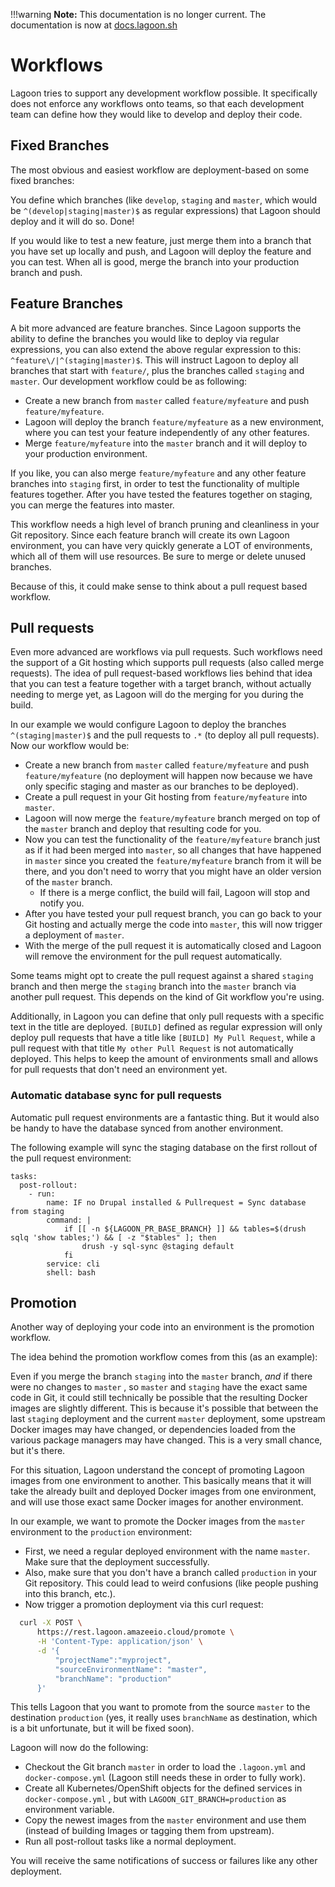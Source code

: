 !!!warning
    **Note:** This documentation is no longer current. The documentation is now at [docs.lagoon.sh](https://docs.lagoon.sh)

# Workflows

Lagoon tries to support any development workflow possible. It specifically does not enforce any workflows onto teams, so that each development team can define how they would like to develop and deploy their code.

## Fixed Branches

The most obvious and easiest workflow are deployment-based on some fixed branches:

You define which branches \(like `develop`, `staging` and `master`, which would be `^(develop|staging|master)$` as regular expressions\) that Lagoon should deploy and it will do so. Done!

If you would like to test a new feature, just merge them into a branch that you have set up locally and push, and Lagoon will deploy the feature and you can test. When all is good, merge the branch into your production branch and push.

## Feature Branches

A bit more advanced are feature branches. Since Lagoon supports the ability to define the branches you would like to deploy via regular expressions, you can also extend the above regular expression to this: `^feature\/|^(staging|master)$`. This will instruct Lagoon to deploy all branches that start with `feature/`, plus the branches called `staging` and `master`. Our development workflow could be as following:

* Create a new branch from `master` called `feature/myfeature` and push `feature/myfeature`.
* Lagoon will deploy the branch `feature/myfeature` as a new environment, where you can test your feature independently of any other features.
* Merge `feature/myfeature` into the `master` branch and it will deploy to your production environment.

If you like, you can also merge `feature/myfeature` and any other feature branches into `staging` first, in order to test the functionality of multiple features together. After you have tested the features together on staging, you can merge the features into master.

This workflow needs a high level of branch pruning and cleanliness in your Git repository. Since each feature branch will create its own Lagoon environment, you can have very quickly generate a LOT of environments, which all of them will use resources. Be sure to merge or delete unused branches.

Because of this, it could make sense to think about a pull request based workflow.

## Pull requests

Even more advanced are workflows via pull requests. Such workflows need the support of a Git hosting which supports pull requests \(also called merge requests\). The idea of pull request-based workflows lies behind that idea that you can test a feature together with a target branch, without actually needing to merge yet, as Lagoon will do the merging for you during the build.

In our example we would configure Lagoon to deploy the branches `^(staging|master)$` and the pull requests to `.*` \(to deploy all pull requests\). Now our workflow would be:

* Create a new branch from `master` called `feature/myfeature` and push `feature/myfeature` \(no deployment will happen now because we have only specific staging and master as our branches to be deployed\).
* Create a pull request in your Git hosting from `feature/myfeature` into `master`.
* Lagoon will now merge the `feature/myfeature` branch merged on top of the `master` branch and deploy that resulting code for you.
* Now you can test the functionality of the `feature/myfeature` branch just as if it had been merged into `master`, so all changes that have happened in `master` since you created the  `feature/myfeature` branch from it will be there, and you don't need to worry that you might have an older version of the `master` branch.
  * If there is a merge conflict, the build will fail, Lagoon will stop and notify you.
* After you have tested your pull request branch, you can go back to your Git hosting and actually merge the code into `master`, this will now trigger a deployment of `master`.
* With the merge of the pull request it is automatically closed and Lagoon will remove the environment for the pull request automatically.

Some teams might opt to create the pull request against a shared `staging` branch and then merge the `staging` branch into the `master` branch via another pull request. This depends on the kind of Git workflow you're using.

Additionally, in Lagoon you can define that only pull requests with a specific text in the title are deployed. `[BUILD]` defined as regular expression will only deploy pull requests that have a title like `[BUILD] My Pull Request`, while a pull request with that title `My other Pull Request` is not automatically deployed. This helps to keep the amount of environments small and allows for pull requests that don't need an environment yet.

### Automatic database sync for pull requests

Automatic pull request environments are a fantastic thing. But it would also be handy to have the database synced from another environment.

The following example will sync the staging database on the first rollout of the pull request environment:


```
tasks:
  post-rollout:
    - run:
        name: IF no Drupal installed & Pullrequest = Sync database from staging
        command: |
            if [[ -n ${LAGOON_PR_BASE_BRANCH} ]] && tables=$(drush sqlq 'show tables;') && [ -z "$tables" ]; then
                drush -y sql-sync @staging default
            fi
        service: cli
        shell: bash
```


## Promotion

Another way of deploying your code into an environment is the promotion workflow.

The idea behind the promotion workflow comes from this \(as an example\):

Even if you merge the branch `staging` into the `master` branch, _and_ if there were no changes to `master` , so `master` and `staging` have the exact same code in Git, it could still technically be possible that the resulting Docker images are slightly different. This is because it's possible that between the last `staging` deployment and the current `master` deployment, some upstream Docker images may have changed, or dependencies loaded from the various package managers may have changed. This is a very small chance, but it's there.

For this situation, Lagoon understand the concept of promoting Lagoon images from one environment to another. This basically means that it will take the already built and deployed Docker images from one environment, and will use those exact same Docker images for another environment.

In our example, we want to promote the Docker images from the `master` environment to the `production` environment:

* First, we need a regular deployed environment with the name `master`. Make sure that the deployment successfully.
* Also, make sure that you don't have a branch called `production` in your Git repository. This could lead to weird confusions \(like people pushing into this branch, etc.\).
* Now trigger a promotion deployment via this curl request:

```bash
  curl -X POST \
      https://rest.lagoon.amazeeio.cloud/promote \
      -H 'Content-Type: application/json' \
      -d '{
          "projectName":"myproject",
          "sourceEnvironmentName": "master",
          "branchName": "production"
      }'
```

This tells Lagoon that you want to promote from the source `master` to the destination `production` \(yes, it really uses `branchName` as destination, which is a bit unfortunate, but it will be fixed soon\).

Lagoon will now do the following:

* Checkout the Git branch `master` in order to load the `.lagoon.yml` and `docker-compose.yml` \(Lagoon still needs these in order to fully work\).
* Create all Kubernetes/OpenShift objects for the defined services in `docker-compose.yml` , but with `LAGOON_GIT_BRANCH=production` as environment variable.
* Copy the newest images from the `master` environment and use them \(instead of building Images or tagging them from upstream\).
* Run all post-rollout tasks like a normal deployment.

You will receive the same notifications of success or failures like any other deployment.

